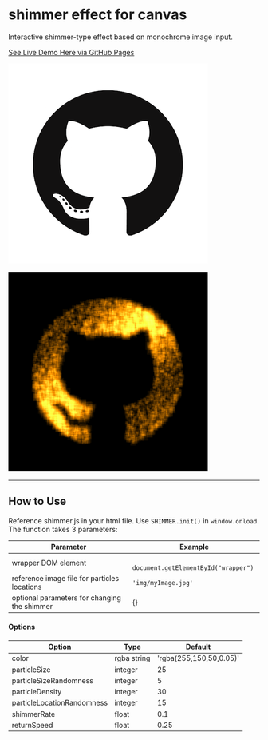 # shimmer effect for canvas

Interactive shimmer-type effect based on monochrome image input.

[See Live Demo Here via GitHub Pages](http://amputek.github.io/shimmer.js/)


![alt text](https://github.com/amputek/shimmer.js/blob/master/img/github.png "Reference")

![alt text](https://github.com/amputek/shimmer.js/blob/master/img/shimmer.png "Refernece")


---

## How to Use

Reference shimmer.js in your html file.
Use ```SHIMMER.init()``` in ```window.onload```. The function takes 3 parameters:

| Parameter | Example |
|-----------|---------|
| wrapper DOM element | ``` document.getElementById("wrapper")``` |
| reference image file for particles locations | ```'img/myImage.jpg'``` |
| optional parameters for changing the shimmer | {} |

#### Options

| Option                     | Type        | Default                 |
|----------------------------|-------------|-------------------------|
| color                      | rgba string | 'rgba(255,150,50,0.05)' |
| particleSize               | integer     | 25                      |
| particleSizeRandomness     | integer     | 5                       |
| particleDensity            | integer     | 30                      |
| particleLocationRandomness | integer     | 15                      |
| shimmerRate                | float       | 0.1                     |
| returnSpeed                | float       | 0.25                    |
